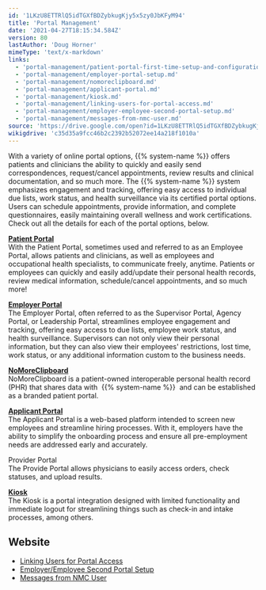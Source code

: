 ```yaml
---
id: '1LKzU8ETTRlQ5idTGXfBDZybkugKjy5x5zy0JbKFyM94'
title: 'Portal Management'
date: '2021-04-27T18:15:34.584Z'
version: 80
lastAuthor: 'Doug Horner'
mimeType: 'text/x-markdown'
links:
  - 'portal-management/patient-portal-first-time-setup-and-configuration.md'
  - 'portal-management/employer-portal-setup.md'
  - 'portal-management/nomoreclipboard.md'
  - 'portal-management/applicant-portal.md'
  - 'portal-management/kiosk.md'
  - 'portal-management/linking-users-for-portal-access.md'
  - 'portal-management/employer-employee-second-portal-setup.md'
  - 'portal-management/messages-from-nmc-user.md'
source: 'https://drive.google.com/open?id=1LKzU8ETTRlQ5idTGXfBDZybkugKjy5x5zy0JbKFyM94'
wikigdrive: 'c35d35a9fcc46b2c2392b52072ee14a218f1010a'
---
```





With a variety of online portal options, {{% system-name %}} offers patients and clinicians the ability to quickly and easily send correspondences, request/cancel appointments, review results and clinical documentation, and so much more. The {{% system-name %}} system emphasizes engagement and tracking, offering easy access to individual due lists, work status, and health surveillance via its certified portal options. Users can schedule appointments, provide information, and complete questionnaires, easily maintaining overall wellness and work certifications. Check out all the details for each of the portal options, below.




[**Patient Portal**](portal-management/patient-portal-first-time-setup-and-configuration.md)  
With the Patient Portal, sometimes used and referred to as an Employee Portal, allows patients and clinicians, as well as employees and occupational health specialists, to communicate freely, anytime. Patients or employees can quickly and easily add/update their personal health records, review medical information, schedule/cancel appointments, and so much more!


[**Employer Portal**](portal-management/employer-portal-setup.md)  
The Employer Portal, often referred to as the Supervisor Portal, Agency Portal, or Leadership Portal, streamlines employee engagement and tracking, offering easy access to due lists, employee work status, and health surveillance. Supervisors can not only view their personal information, but they can also view their employees' restrictions, lost time, work status, or any additional information custom to the business needs.



[**NoMoreClipboard**](portal-management/nomoreclipboard.md)  
NoMoreClipboard is a patient-owned interoperable personal health record (PHR) that shares data with  {{% system-name %}}  and can be established as a branded patient portal.


[**Applicant Portal**](portal-management/applicant-portal.md)  
The Applicant Portal is a web-based platform intended to screen new employees and streamline hiring processes. With it, employers have the ability to simplify the onboarding process and ensure all pre-employment needs are addressed early and accurately.



Provider Portal  
The Provide Portal allows physicians to easily access orders, check statuses, and upload results.


[**Kiosk**](portal-management/kiosk.md)  
The Kiosk is a portal integration designed with limited functionality and immediate logout for streamlining things such as check-in and intake processes, among others.




## Website





* [Linking Users for Portal Access](portal-management/linking-users-for-portal-access.md)
* [Employer/Employee Second Portal Setup](portal-management/employer-employee-second-portal-setup.md)
* [Messages from NMC User](portal-management/messages-from-nmc-user.md)
